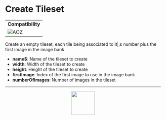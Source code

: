 # Create Tileset
<table><tr><td colspan="2"><b>Compatibility</b></td></tr><tr><td><img src="https://drive.google.com/uc?export=view&id=1NbXQFq8_hw18wZSmQiAaH8PEkx0iN0ue" valign="center" all="AOZ" title="AOZ" /></td></tr></table>

Create an empty tileset, each tile being associated to it|;s number plus the first image in the image bank
- **name&dollar;**: Name of the tileset to create
- **width**: Width of the tileset to create
- **height**: Height of the tileset to create
- **firstImage**: Index of the first image to use in the image bank
- **numberOfImages**: Number of images in the tileset
---
<p align="center"><img valign="middle" width="76px" src="https://drive.google.com/uc?export=view&id=1c2KO0LJpvMS9X9CAGV6dOfciR7OWhdKA" /></p>